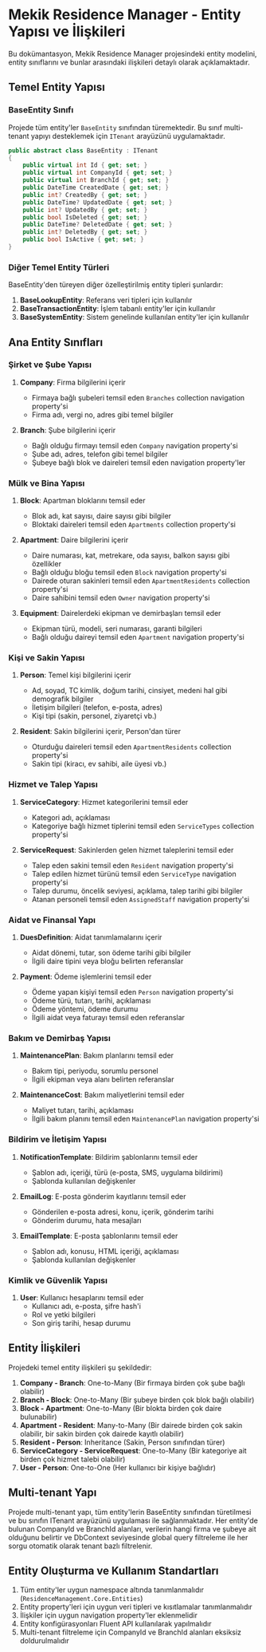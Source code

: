 # Mekik Residence Manager - Entity Yapısı ve İlişkileri

Bu dokümantasyon, Mekik Residence Manager projesindeki entity modelini, entity sınıflarını ve bunlar arasındaki ilişkileri detaylı olarak açıklamaktadır.

## Temel Entity Yapısı

### BaseEntity Sınıfı

Projede tüm entity'ler `BaseEntity` sınıfından türemektedir. Bu sınıf multi-tenant yapıyı desteklemek için `ITenant` arayüzünü uygulamaktadır.

```csharp
public abstract class BaseEntity : ITenant
{
    public virtual int Id { get; set; }
    public virtual int CompanyId { get; set; }
    public virtual int BranchId { get; set; }
    public DateTime CreatedDate { get; set; }
    public int? CreatedBy { get; set; }
    public DateTime? UpdatedDate { get; set; }
    public int? UpdatedBy { get; set; }
    public bool IsDeleted { get; set; }
    public DateTime? DeletedDate { get; set; }
    public int? DeletedBy { get; set; }
    public bool IsActive { get; set; }
}
```

### Diğer Temel Entity Türleri

BaseEntity'den türeyen diğer özelleştirilmiş entity tipleri şunlardır:

1. **BaseLookupEntity**: Referans veri tipleri için kullanılır
2. **BaseTransactionEntity**: İşlem tabanlı entity'ler için kullanılır
3. **BaseSystemEntity**: Sistem genelinde kullanılan entity'ler için kullanılır

## Ana Entity Sınıfları

### Şirket ve Şube Yapısı

1. **Company**: Firma bilgilerini içerir
   - Firmaya bağlı şubeleri temsil eden `Branches` collection navigation property'si
   - Firma adı, vergi no, adres gibi temel bilgiler

2. **Branch**: Şube bilgilerini içerir
   - Bağlı olduğu firmayı temsil eden `Company` navigation property'si
   - Şube adı, adres, telefon gibi temel bilgiler
   - Şubeye bağlı blok ve daireleri temsil eden navigation property'ler

### Mülk ve Bina Yapısı

1. **Block**: Apartman bloklarını temsil eder
   - Blok adı, kat sayısı, daire sayısı gibi bilgiler
   - Bloktaki daireleri temsil eden `Apartments` collection property'si

2. **Apartment**: Daire bilgilerini içerir
   - Daire numarası, kat, metrekare, oda sayısı, balkon sayısı gibi özellikler
   - Bağlı olduğu bloğu temsil eden `Block` navigation property'si
   - Dairede oturan sakinleri temsil eden `ApartmentResidents` collection property'si
   - Daire sahibini temsil eden `Owner` navigation property'si

3. **Equipment**: Dairelerdeki ekipman ve demirbaşları temsil eder
   - Ekipman türü, modeli, seri numarası, garanti bilgileri
   - Bağlı olduğu daireyi temsil eden `Apartment` navigation property'si

### Kişi ve Sakin Yapısı

1. **Person**: Temel kişi bilgilerini içerir
   - Ad, soyad, TC kimlik, doğum tarihi, cinsiyet, medeni hal gibi demografik bilgiler
   - İletişim bilgileri (telefon, e-posta, adres)
   - Kişi tipi (sakin, personel, ziyaretçi vb.)

2. **Resident**: Sakin bilgilerini içerir, Person'dan türer
   - Oturduğu daireleri temsil eden `ApartmentResidents` collection property'si
   - Sakin tipi (kiracı, ev sahibi, aile üyesi vb.)

### Hizmet ve Talep Yapısı

1. **ServiceCategory**: Hizmet kategorilerini temsil eder
   - Kategori adı, açıklaması
   - Kategoriye bağlı hizmet tiplerini temsil eden `ServiceTypes` collection property'si

2. **ServiceRequest**: Sakinlerden gelen hizmet taleplerini temsil eder
   - Talep eden sakini temsil eden `Resident` navigation property'si
   - Talep edilen hizmet türünü temsil eden `ServiceType` navigation property'si
   - Talep durumu, öncelik seviyesi, açıklama, talep tarihi gibi bilgiler
   - Atanan personeli temsil eden `AssignedStaff` navigation property'si

### Aidat ve Finansal Yapı

1. **DuesDefinition**: Aidat tanımlamalarını içerir
   - Aidat dönemi, tutar, son ödeme tarihi gibi bilgiler
   - İlgili daire tipini veya bloğu belirten referanslar

2. **Payment**: Ödeme işlemlerini temsil eder
   - Ödeme yapan kişiyi temsil eden `Person` navigation property'si
   - Ödeme türü, tutarı, tarihi, açıklaması
   - Ödeme yöntemi, ödeme durumu
   - İlgili aidat veya faturayı temsil eden referanslar

### Bakım ve Demirbaş Yapısı

1. **MaintenancePlan**: Bakım planlarını temsil eder
   - Bakım tipi, periyodu, sorumlu personel
   - İlgili ekipman veya alanı belirten referanslar

2. **MaintenanceCost**: Bakım maliyetlerini temsil eder
   - Maliyet tutarı, tarihi, açıklaması
   - İlgili bakım planını temsil eden `MaintenancePlan` navigation property'si

### Bildirim ve İletişim Yapısı

1. **NotificationTemplate**: Bildirim şablonlarını temsil eder
   - Şablon adı, içeriği, türü (e-posta, SMS, uygulama bildirimi)
   - Şablonda kullanılan değişkenler

2. **EmailLog**: E-posta gönderim kayıtlarını temsil eder
   - Gönderilen e-posta adresi, konu, içerik, gönderim tarihi
   - Gönderim durumu, hata mesajları

3. **EmailTemplate**: E-posta şablonlarını temsil eder
   - Şablon adı, konusu, HTML içeriği, açıklaması
   - Şablonda kullanılan değişkenler

### Kimlik ve Güvenlik Yapısı

1. **User**: Kullanıcı hesaplarını temsil eder
   - Kullanıcı adı, e-posta, şifre hash'i
   - Rol ve yetki bilgileri
   - Son giriş tarihi, hesap durumu

## Entity İlişkileri

Projedeki temel entity ilişkileri şu şekildedir:

1. **Company - Branch**: One-to-Many (Bir firmaya birden çok şube bağlı olabilir)
2. **Branch - Block**: One-to-Many (Bir şubeye birden çok blok bağlı olabilir)
3. **Block - Apartment**: One-to-Many (Bir blokta birden çok daire bulunabilir) 
4. **Apartment - Resident**: Many-to-Many (Bir dairede birden çok sakin olabilir, bir sakin birden çok dairede kayıtlı olabilir)
5. **Resident - Person**: Inheritance (Sakin, Person sınıfından türer)
6. **ServiceCategory - ServiceRequest**: One-to-Many (Bir kategoriye ait birden çok hizmet talebi olabilir)
7. **User - Person**: One-to-One (Her kullanıcı bir kişiye bağlıdır)

## Multi-tenant Yapı

Projede multi-tenant yapı, tüm entity'lerin BaseEntity sınıfından türetilmesi ve bu sınıfın ITenant arayüzünü uygulaması ile sağlanmaktadır. Her entity'de bulunan CompanyId ve BranchId alanları, verilerin hangi firma ve şubeye ait olduğunu belirtir ve DbContext seviyesinde global query filtreleme ile her sorgu otomatik olarak tenant bazlı filtrelenir.

## Entity Oluşturma ve Kullanım Standartları

1. Tüm entity'ler uygun namespace altında tanımlanmalıdır (`ResidenceManagement.Core.Entities`)
2. Entity property'leri için uygun veri tipleri ve kısıtlamalar tanımlanmalıdır
3. İlişkiler için uygun navigation property'ler eklenmelidir
4. Entity konfigürasyonları Fluent API kullanılarak yapılmalıdır
5. Multi-tenant filtreleme için CompanyId ve BranchId alanları eksiksiz doldurulmalıdır 